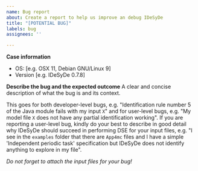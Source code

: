 ```yaml
---
name: Bug report
about: Create a report to help us improve an debug IDeSyDe
title: "[POTENTIAL BUG]"
labels: bug
assignees: ''

---
```


**Case information**
 - OS: [e.g. OSX 11, Debian GNU/Linux 9]
 - Version [e.g. IDeSyDe 0.7.8]

**Describe the bug and the expected outcome**
A clear and concise description of what the bug is and its context.

This goes for both developer-level bugs, e.g. "Identification rule number 5 of the Java module fails with my input `X`" and for user-level bugs, e.g. "My model file `X` does not have any partial identification working".
If you are reporting a user-level bug, kindly do your best to describe in good detail why IDeSyDe should succeed in performing DSE for your input files, e.g. "I see in the `examples` folder that there are `App4mc` files and I have a simple 'Independent periodic task' specification but IDeSyDe does not identify anything to explore in my file".

*Do not forget to attach the input files for your bug!*
